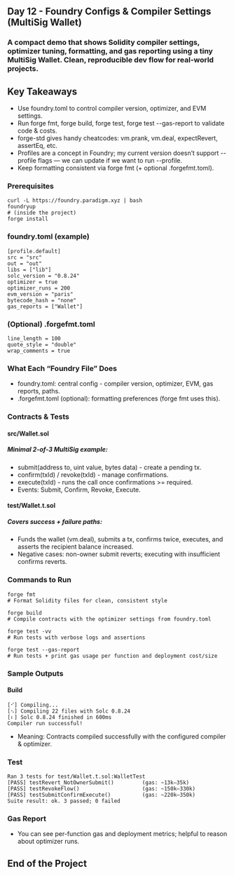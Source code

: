 ## Day 12 - Foundry Configs & Compiler Settings (MultiSig Wallet)

### A compact demo that shows Solidity compiler settings, optimizer tuning, formatting, and gas reporting using a tiny MultiSig Wallet. Clean, reproducible dev flow for real-world projects.

## Key Takeaways

- Use foundry.toml to control compiler version, optimizer, and EVM settings.
- Run forge fmt, forge build, forge test, forge test --gas-report to validate code & costs.
- forge-std gives handy cheatcodes: vm.prank, vm.deal, expectRevert, assertEq, etc.
- Profiles are a concept in Foundry; my current version doesn’t support --profile flags — we can update if we want to run --profile.
- Keep formatting consistent via forge fmt (+ optional .forgefmt.toml).

### Prerequisites

```shell
curl -L https://foundry.paradigm.xyz | bash
foundryup
# (inside the project)
forge install
```

### foundry.toml (example)

```shell
[profile.default]
src = "src"
out = "out"
libs = ["lib"]
solc_version = "0.8.24"
optimizer = true
optimizer_runs = 200
evm_version = "paris"
bytecode_hash = "none"
gas_reports = ["Wallet"]
```

### (Optional) .forgefmt.toml

```shell
line_length = 100
quote_style = "double"
wrap_comments = true
```

### What Each “Foundry File” Does

- foundry.toml: central config - compiler version, optimizer, EVM, gas reports, paths.
- .forgefmt.toml (optional): formatting preferences (forge fmt uses this).

### Contracts & Tests
#### src/Wallet.sol
##### Minimal 2-of-3 MultiSig example:

- submit(address to, uint value, bytes data) - create a pending tx.
- confirm(txId) / revoke(txId) - manage confirmations.
- execute(txId) - runs the call once confirmations >= required.
- Events: Submit, Confirm, Revoke, Execute.

#### test/Wallet.t.sol
##### Covers success + failure paths:
- Funds the wallet (vm.deal), submits a tx, confirms twice, executes, and asserts the recipient balance increased.
- Negative cases: non-owner submit reverts; executing with insufficient confirms reverts.

### Commands to Run

```shell
forge fmt
# Format Solidity files for clean, consistent style

forge build
# Compile contracts with the optimizer settings from foundry.toml

forge test -vv
# Run tests with verbose logs and assertions

forge test --gas-report
# Run tests + print gas usage per function and deployment cost/size
```

### Sample Outputs
#### Build
```shell
[⠊] Compiling...
[⠢] Compiling 22 files with Solc 0.8.24
[⠆] Solc 0.8.24 finished in 600ms
Compiler run successful!
```
- Meaning: Contracts compiled successfully with the configured compiler & optimizer.

### Test

```shell
Ran 3 tests for test/Wallet.t.sol:WalletTest
[PASS] testRevert_NotOwnerSubmit()         (gas: ~13k–35k)
[PASS] testRevokeFlow()                    (gas: ~150k–330k)
[PASS] testSubmitConfirmExecute()          (gas: ~220k–350k)
Suite result: ok. 3 passed; 0 failed
```

### Gas Report
- You can see per-function gas and deployment metrics; helpful to reason about optimizer runs.

## End of the Project
